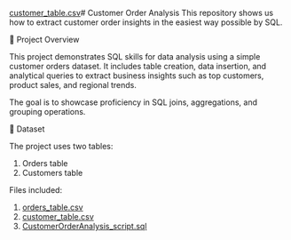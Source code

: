[customer_table.csv](https://github.com/user-attachments/files/22206720/customer_table.csv)# Customer Order Analysis
This repository shows us how to extract customer order insights in the easiest way possible by SQL.

📌 Project Overview

This project demonstrates SQL skills for data analysis using a simple customer orders dataset. It includes table creation, data insertion, and analytical queries to extract business insights such as top customers, product sales, and regional trends.

The goal is to showcase proficiency in SQL joins, aggregations, and grouping operations.

📂 Dataset

The project uses two tables:
1. Orders table
2. Customers table

Files included:
1. [orders_table.csv](https://github.com/user-attachments/files/22198075/orders_table.csv)
2. [customer_table.csv](https://github.com/user-attachments/files/22206729/customer_table.csv)
3. [CustomerOrderAnalysis_script.sql](https://github.com/user-attachments/files/22198078/CustomerOrderAnalysis_script.sql)

